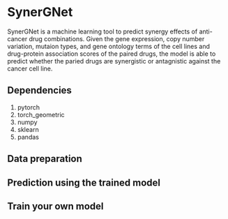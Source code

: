 # SynerGNet
SynerGNet is a machine learning tool to predict synergy effects of anti-cancer drug combinations. Given the gene expression, copy number variation, mutaion types, and gene ontology terms of the cell lines and drug-protein association scores of the paired drugs, the model is able to predict whether the paried drugs are synergistic or antagnistic against the cancer cell line.
## Dependencies
1. pytorch
2. torch_geometric
3. numpy
4. sklearn
5. pandas
## Data preparation

## Prediction using the trained model

## Train your own model
